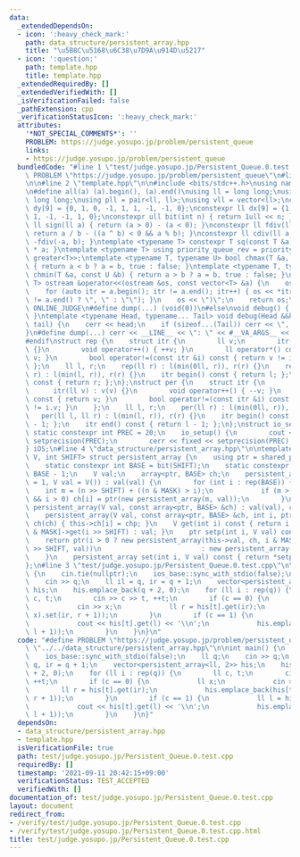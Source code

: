 ```yaml
---
data:
  _extendedDependsOn:
  - icon: ':heavy_check_mark:'
    path: data_structure/persistent_array.hpp
    title: "\u5B8C\u5168\u6C38\u7D9A\u914D\u5217"
  - icon: ':question:'
    path: template.hpp
    title: template.hpp
  _extendedRequiredBy: []
  _extendedVerifiedWith: []
  _isVerificationFailed: false
  _pathExtension: cpp
  _verificationStatusIcon: ':heavy_check_mark:'
  attributes:
    '*NOT_SPECIAL_COMMENTS*': ''
    PROBLEM: https://judge.yosupo.jp/problem/persistent_queue
    links:
    - https://judge.yosupo.jp/problem/persistent_queue
  bundledCode: "#line 1 \"test/judge.yosupo.jp/Persistent_Queue.0.test.cpp\"\n#define\
    \ PROBLEM \"https://judge.yosupo.jp/problem/persistent_queue\"\n#line 2 \"data_structure/persistent_array.hpp\"\
    \n\n#line 2 \"template.hpp\"\n\n#include <bits/stdc++.h>\nusing namespace std;\n\
    \n#define all(a) (a).begin(), (a).end()\nusing ll = long long;\nusing ull = unsigned\
    \ long long;\nusing pll = pair<ll, ll>;\nusing vll = vector<ll>;\nconstexpr ll\
    \ dy[9] = {0, 1, 0, -1, 1, 1, -1, -1, 0};\nconstexpr ll dx[9] = {1, 0, -1, 0,\
    \ 1, -1, -1, 1, 0};\nconstexpr ull bit(int n) { return 1ull << n; }\nconstexpr\
    \ ll sign(ll a) { return (a > 0) - (a < 0); }\nconstexpr ll fdiv(ll a, ll b) {\
    \ return a / b - ((a ^ b) < 0 && a % b); }\nconstexpr ll cdiv(ll a, ll b) { return\
    \ -fdiv(-a, b); }\ntemplate <typename T> constexpr T sq(const T &a) { return a\
    \ * a; }\ntemplate <typename T> using priority_queue_rev = priority_queue<T, vector<T>,\
    \ greater<T>>;\ntemplate <typename T, typename U> bool chmax(T &a, const U &b)\
    \ { return a < b ? a = b, true : false; }\ntemplate <typename T, typename U> bool\
    \ chmin(T &a, const U &b) { return a > b ? a = b, true : false; }\ntemplate <typename\
    \ T> ostream &operator<<(ostream &os, const vector<T> &a) {\n    os << \"(\";\n\
    \    for (auto itr = a.begin(); itr != a.end(); itr++) { os << *itr << (next(itr)\
    \ != a.end() ? \", \" : \"\"); }\n    os << \")\";\n    return os;\n}\n#ifdef\
    \ ONLINE_JUDGE\n#define dump(...) (void(0))\n#else\nvoid debug() { cerr << endl;\
    \ }\ntemplate <typename Head, typename... Tail> void debug(Head &&head, Tail &&...\
    \ tail) {\n    cerr << head;\n    if (sizeof...(Tail)) cerr << \", \";\n    debug(tail...);\n\
    }\n#define dump(...) cerr << __LINE__ << \": \" << #__VA_ARGS__ << \" = \", debug(__VA_ARGS__)\n\
    #endif\nstruct rep {\n    struct itr {\n        ll v;\n        itr(ll v) : v(v)\
    \ {}\n        void operator++() { ++v; }\n        ll operator*() const { return\
    \ v; }\n        bool operator!=(const itr &i) const { return v != i.v; }\n   \
    \ };\n    ll l, r;\n    rep(ll r) : l(min(0ll, r)), r(r) {}\n    rep(ll l, ll\
    \ r) : l(min(l, r)), r(r) {}\n    itr begin() const { return l; };\n    itr end()\
    \ const { return r; };\n};\nstruct per {\n    struct itr {\n        ll v;\n  \
    \      itr(ll v) : v(v) {}\n        void operator++() { --v; }\n        ll operator*()\
    \ const { return v; }\n        bool operator!=(const itr &i) const { return v\
    \ != i.v; }\n    };\n    ll l, r;\n    per(ll r) : l(min(0ll, r)), r(r) {}\n \
    \   per(ll l, ll r) : l(min(l, r)), r(r) {}\n    itr begin() const { return r\
    \ - 1; };\n    itr end() const { return l - 1; };\n};\nstruct io_setup {\n   \
    \ static constexpr int PREC = 20;\n    io_setup() {\n        cout << fixed <<\
    \ setprecision(PREC);\n        cerr << fixed << setprecision(PREC);\n    };\n\
    } iOS;\n#line 4 \"data_structure/persistent_array.hpp\"\n\ntemplate <typename\
    \ V, int SHIFT> struct persistent_array {\n    using ptr = shared_ptr<persistent_array>;\n\
    \    static constexpr int BASE = bit(SHIFT);\n    static constexpr int MASK =\
    \ BASE - 1;\n    V val;\n    array<ptr, BASE> ch;\n    persistent_array(int n\
    \ = 1, V val = V()) : val(val) {\n        for (int i : rep(BASE)) {\n        \
    \    int m = (n >> SHIFT) + ((n & MASK) > i);\n            if (m > 1 || m > 0\
    \ && i > 0) ch[i] = ptr(new persistent_array(m, val));\n        }\n    }\n   \
    \ persistent_array(V val, const array<ptr, BASE> &ch) : val(val), ch(ch) {}\n\
    \    persistent_array(V val, const array<ptr, BASE> &ch, int i, ptr chp) : val(val),\
    \ ch(ch) { this->ch[i] = chp; }\n    V get(int i) const { return i > 0 ? ch[i\
    \ & MASK]->get(i >> SHIFT) : val; }\n    ptr setp(int i, V val) const {\n    \
    \    return ptr(i > 0 ? new persistent_array(this->val, ch, i & MASK, ch[i & MASK]->setp(i\
    \ >> SHIFT, val))\n                         : new persistent_array(val, ch));\n\
    \    }\n    persistent_array set(int i, V val) const { return *setp(i, val); }\n\
    };\n#line 3 \"test/judge.yosupo.jp/Persistent_Queue.0.test.cpp\"\n\nint main()\
    \ {\n    cin.tie(nullptr);\n    ios_base::sync_with_stdio(false);\n    ll q;\n\
    \    cin >> q;\n    ll il = q, ir = q + 1;\n    vector<persistent_array<ll, 2>>\
    \ his;\n    his.emplace_back(q + 2, 0);\n    for (ll i : rep(q)) {\n        ll\
    \ c, t;\n        cin >> c >> t, ++t;\n        if (c == 0) {\n            ll x;\n\
    \            cin >> x;\n            ll r = his[t].get(ir);\n            his.emplace_back(his[t].set(r,\
    \ x).set(ir, r + 1));\n        }\n        if (c == 1) {\n            ll l = his[t].get(il);\n\
    \            cout << his[t].get(l) << '\\n';\n            his.emplace_back(his[t].set(il,\
    \ l + 1));\n        }\n    }\n}\n"
  code: "#define PROBLEM \"https://judge.yosupo.jp/problem/persistent_queue\"\n#include\
    \ \"../../data_structure/persistent_array.hpp\"\n\nint main() {\n    cin.tie(nullptr);\n\
    \    ios_base::sync_with_stdio(false);\n    ll q;\n    cin >> q;\n    ll il =\
    \ q, ir = q + 1;\n    vector<persistent_array<ll, 2>> his;\n    his.emplace_back(q\
    \ + 2, 0);\n    for (ll i : rep(q)) {\n        ll c, t;\n        cin >> c >> t,\
    \ ++t;\n        if (c == 0) {\n            ll x;\n            cin >> x;\n    \
    \        ll r = his[t].get(ir);\n            his.emplace_back(his[t].set(r, x).set(ir,\
    \ r + 1));\n        }\n        if (c == 1) {\n            ll l = his[t].get(il);\n\
    \            cout << his[t].get(l) << '\\n';\n            his.emplace_back(his[t].set(il,\
    \ l + 1));\n        }\n    }\n}"
  dependsOn:
  - data_structure/persistent_array.hpp
  - template.hpp
  isVerificationFile: true
  path: test/judge.yosupo.jp/Persistent_Queue.0.test.cpp
  requiredBy: []
  timestamp: '2021-09-11 20:42:15+09:00'
  verificationStatus: TEST_ACCEPTED
  verifiedWith: []
documentation_of: test/judge.yosupo.jp/Persistent_Queue.0.test.cpp
layout: document
redirect_from:
- /verify/test/judge.yosupo.jp/Persistent_Queue.0.test.cpp
- /verify/test/judge.yosupo.jp/Persistent_Queue.0.test.cpp.html
title: test/judge.yosupo.jp/Persistent_Queue.0.test.cpp
---
```

